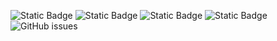 ![Static Badge](https://img.shields.io/badge/blacklists-61-000000) ![Static Badge](https://img.shields.io/badge/blacklisted-2992689-cc0000) ![Static Badge](https://img.shields.io/badge/whitelisted-2254-00CC00) ![Static Badge](https://img.shields.io/badge/streaming_blacklist-28107-000000) ![GitHub issues](https://img.shields.io/github/issues/fabriziosalmi/blacklists)
